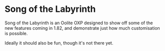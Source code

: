 # Song of the Labyrinth

Song of the Labyrinth is an Oolite OXP designed to show off some of the
new features coming in 1.82, and demonstrate just how much
customisation is possible.

Ideally it should also be fun, though it's not there yet.